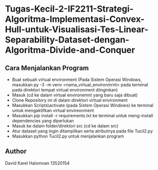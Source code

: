 # Tugas-Kecil-2-IF2211-Strategi-Algoritma-Implementasi-Convex-Hull-untuk-Visualisasi-Tes-Linear-Separability-Dataset-dengan-Algoritma-Divide-and-Conquer

## Cara Menjalankan Program
- Buat sebuah virtual environment (Pada Sistem Operasi Windows, masukkan py -3 -m venv <nama_virtual_environmrnt> pada terminal pada direktori tempat virtual environment diinginkan)
- Masuk (cd ke dalam virtual environemnt yang baru saja dibuat)
- Clone Repository ini di dalam direktori virtual environment
- Masukkan Scripts\activate (pada Sistem Operasi Windows) ke terminal untuk mengaktifkan virtual envireonment
- Masukkan pip install -r requirements.txt ke terminal untuk meng-install dependencies yang diperlukan
- Masuk ke dalam folder/direktori src (cd ke dalam src)
- Atur dataset yang ingin ditampilkan serta atributnya pada file Tucil2.py
- Masukkan python Tucil2.py untuk menjalankan program

## Author
David Karel Halomoan
13520154
